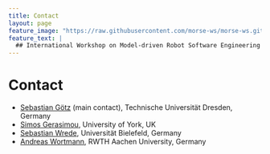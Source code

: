 ```yaml
---
title: Contact
layout: page
feature_image: "https://raw.githubusercontent.com/morse-ws/morse-ws.github.io/master/images/kitchen.jpg"
feature_text: |
  ## International Workshop on Model-driven Robot Software Engineering
---
```


# Contact

- [Sebastian Götz](http://st.inf.tu-dresden.de/sgoetz/) (main contact), Technische Universität Dresden, Germany
- [Simos Gerasimou](http://www-users.cs.york.ac.uk/simos/), University of York, UK
- [Sebastian Wrede](https://www.cor-lab.de/swrede), Universität Bielefeld, Germany
- [Andreas Wortmann](https://www.se-rwth.de/staff/wortmann/), RWTH Aachen University, Germany
